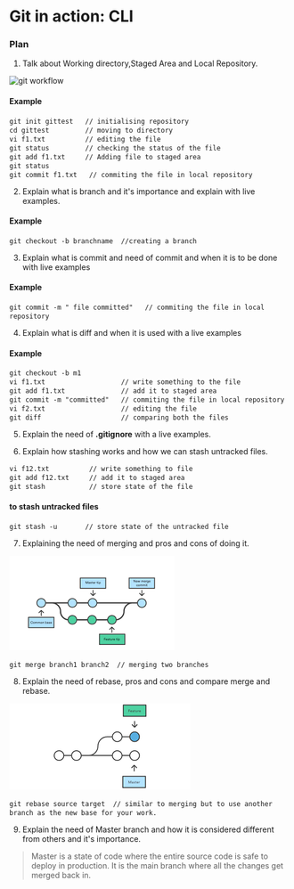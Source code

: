 # Git in action: CLI

### Plan
1. Talk about Working directory,Staged Area and Local Repository.

![git workflow](./master/images/git1.png)
#### Example
``` 
git init gittest   // initialising repository
cd gittest         // moving to directory
vi f1.txt          // editing the file
git status         // checking the status of the file
git add f1.txt     // Adding file to staged area 
git status
git commit f1.txt   // commiting the file in local repository
```
2. Explain what is branch and it's importance and explain with live examples.
#### Example
``` 
git checkout -b branchname  //creating a branch
```

3. Explain what is commit and need of commit and when it is to be done  with  live examples 
#### Example
```
git commit -m " file committed"   // commiting the file in local repository
```
4. Explain what is diff and when it is used with a live examples
#### Example
```
git checkout -b m1
vi f1.txt                   // write something to the file
git add f1.txt              // add it to staged area
git commit -m "committed"   // commiting the file in local repository
vi f2.txt                   // editing the file
git diff                    // comparing both the files
```

5. Explain the need of **.gitignore** with a live examples.

6. Explain how stashing works and how we can stash untracked files.
```
vi f12.txt          // write something to file
git add f12.txt     // add it to staged area
git stash           // store state of the file
```
#### to stash untracked files
```
git stash -u       // store state of the untracked file
```
7. Explaining the need of merging and pros and cons of doing it.

![ merge ](./images/git2.png)

```
git merge branch1 branch2  // merging two branches
```
8. Explain the need of rebase, pros and cons and compare merge and rebase.

![ rebase ](./images/rebase.png)

```
git rebase source target  // similar to merging but to use another branch as the new base for your work.
```
9. Explain the need of Master branch and how it is considered different from others and it's importance.

> Master is a state of code where the entire source code is safe to deploy in production.
> It is the main branch where all the changes get merged back in.


